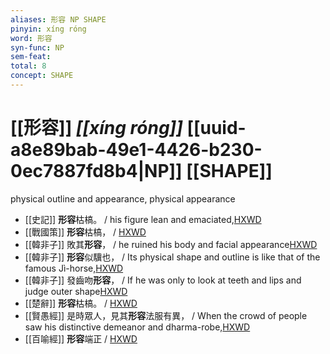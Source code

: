 ```yaml
---
aliases: 形容 NP SHAPE
pinyin: xíng róng
word: 形容
syn-func: NP
sem-feat: 
total: 8
concept: SHAPE 
---
```

# [[形容]] *[[xíng róng]]*  [[uuid-a8e89bab-49e1-4426-b230-0ec7887fd8b4|NP]] [[SHAPE]]
physical outline and appearance, physical appearance
 - [[史記]] **形容**枯槁。 / his figure lean and emaciated,[HXWD](https://hxwd.org/textview.html?location=KR2a0001_tls_084-10a.5)
 - [[戰國策]] **形容**枯槁， / [HXWD](https://hxwd.org/textview.html?location=KR2e0003_tls_047-4a.9)
 - [[韓非子]] 敗其**形容**， / he ruined his body and facial appearance[HXWD](https://hxwd.org/textview.html?location=KR3c0005_tls_014-68a.4)
 - [[韓非子]] **形容**似驥也， / Its physical shape and outline is like that of the famous Jì-horse,[HXWD](https://hxwd.org/textview.html?location=KR3c0005_tls_034-42a.3)
 - [[韓非子]] 發齒吻**形容**， / If he was only to look at teeth and lips and judge outer shape[HXWD](https://hxwd.org/textview.html?location=KR3c0005_tls_050-24a.5)
 - [[楚辭]] **形容**枯槁。 / [HXWD](https://hxwd.org/textview.html?location=KR4a0001_tls_007-1a.6)
 - [[賢愚經]] 是時眾人，見其**形容**法服有異， / When the crowd of people saw his distinctive demeanor and dharma-robe,[HXWD](https://hxwd.org/textview.html?location=KR6b0059_T_010-0420b.32)
 - [[百喻經]] **形容**端正 / [HXWD](https://hxwd.org/textview.html?location=KR6b0066_T_001-0544a.4)